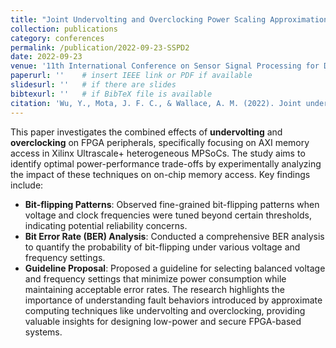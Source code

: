```yaml
---
title: "Joint Undervolting and Overclocking Power Scaling Approximation on FPGAs"
collection: publications
category: conferences
permalink: /publication/2022-09-23-SSPD2
date: 2022-09-23
venue: '11th International Conference on Sensor Signal Processing for Defence (SSPD)'
paperurl: ''    # insert IEEE link or PDF if available
slidesurl: ''   # if there are slides
bibtexurl: ''   # if BibTeX file is available
citation: 'Wu, Y., Mota, J. F. C., & Wallace, A. M. (2022). Joint undervolting and overclocking power scaling approximation on FPGAs. In *Proceedings of the 11th International Conference on Sensor Signal Processing for Defence (SSPD 2022)*. IEEE. https://doi.org/10.1109/SSPD54131.2022.9896229.'
---
```


This paper investigates the combined effects of **undervolting** and **overclocking** on FPGA peripherals, specifically focusing on AXI memory access in Xilinx Ultrascale+ heterogeneous MPSoCs. The study aims to identify optimal power-performance trade-offs by experimentally analyzing the impact of these techniques on on-chip memory access.
Key findings include:
- **Bit-flipping Patterns**: Observed fine-grained bit-flipping patterns when voltage and clock frequencies were tuned beyond certain thresholds, indicating potential reliability concerns.
- **Bit Error Rate (BER) Analysis**: Conducted a comprehensive BER analysis to quantify the probability of bit-flipping under various voltage and frequency settings.
- **Guideline Proposal**: Proposed a guideline for selecting balanced voltage and frequency settings that minimize power consumption while maintaining acceptable error rates.
The research highlights the importance of understanding fault behaviors introduced by approximate computing techniques like undervolting and overclocking, providing valuable insights for designing low-power and secure FPGA-based systems.
